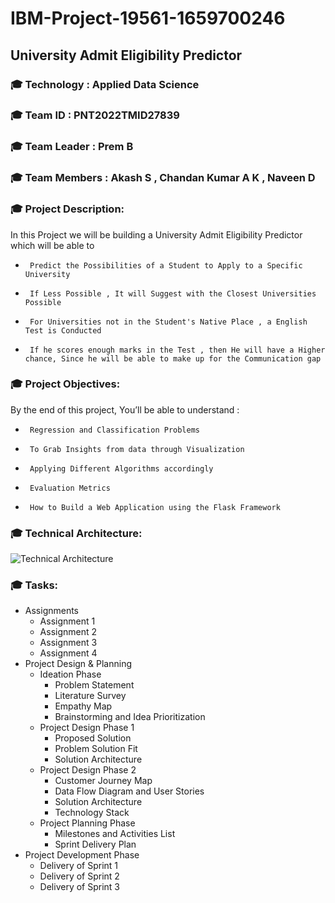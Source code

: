 # IBM-Project-19561-1659700246
## University Admit Eligibility Predictor
### :mortar_board: Technology : Applied Data Science
### :mortar_board: Team ID : PNT2022TMID27839
### :mortar_board: Team Leader : Prem B
### :mortar_board: Team Members : Akash S , Chandan Kumar A K , Naveen D

###      :mortar_board: Project Description:
In this Project we will be building a University Admit Eligibility Predictor which will be able to
-      Predict the Possibilities of a Student to Apply to a Specific University
-      If Less Possible , It will Suggest with the Closest Universities Possible
-      For Universities not in the Student's Native Place , a English Test is Conducted
-      If he scores enough marks in the Test , then He will have a Higher chance, Since he will be able to make up for the Communication gap 

###      :mortar_board: Project Objectives:
By the end of this project, You’ll be able to understand :
-      Regression and Classification Problems
-      To Grab Insights from data through Visualization
-      Applying Different Algorithms accordingly
-      Evaluation Metrics
-      How to Build a Web Application using the Flask Framework

###      :mortar_board: Technical Architecture:
![Technical Architecture](https://user-images.githubusercontent.com/83074315/191613193-170be0e9-776b-4aea-9139-047ade78c7b2.png)

###      :mortar_board: Tasks:
- Assignments
  - Assignment 1
  - Assignment 2
  - Assignment 3
  - Assignment 4
- Project Design & Planning
  - Ideation Phase
    - Problem Statement
    - Literature Survey
    - Empathy Map
    - Brainstorming and Idea Prioritization
  - Project Design Phase 1
    - Proposed Solution
    - Problem Solution Fit
    - Solution Architecture
  - Project Design Phase 2
    - Customer Journey Map
    - Data Flow Diagram and User Stories
    - Solution Architecture
    - Technology Stack
  - Project Planning Phase
    - Milestones and Activities List
    - Sprint Delivery Plan
- Project Development Phase
  - Delivery of Sprint 1
  - Delivery of Sprint 2
  - Delivery of Sprint 3